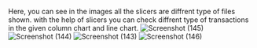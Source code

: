 Here, you can see in the images all the slicers are diffrent type of files shown. with the help of slicers you can check diffrent type of transactions in the given column chart and line chart.
![Screenshot (145)](https://github.com/user-attachments/assets/ff1e7755-c818-4727-8cc9-864fcc90d93f)
![Screenshot (144)](https://github.com/user-attachments/assets/c0dd99be-e6f6-42ef-9f3a-1bdbd977c606)
![Screenshot (143)](https://github.com/user-attachments/assets/6321929c-b9e9-4220-9c0d-02be18d11ab3)
![Screenshot (146)](https://github.com/user-attachments/assets/739dbe7b-a0e9-4a59-ad30-26211da74710)
